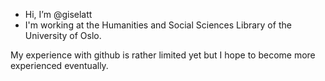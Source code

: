 - Hi, I’m @giselatt
- I'm working at the Humanities and Social Sciences Library of the University of Oslo.

My experience with github is rather limited yet but I hope to become more experienced eventually.

<!---
giselatt/giselatt is a ✨ special ✨ repository because its `README.md` (this file) appears on your GitHub profile.
You can click the Preview link to take a look at your changes.
--->
